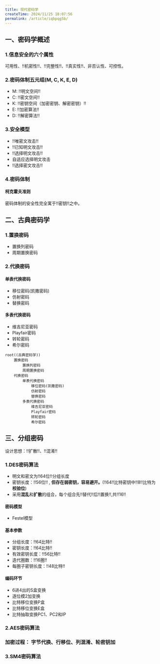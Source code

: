 ```yaml
---
title: 现代密码学
createTime: 2024/11/25 18:07:56
permalink: /article/iqbpqg5b/
---
```

## 一、密码学概述

### 1.信息安全的六个属性

可用性、!!机密性!!、!!完整性!!、!!真实性!!、非否认性、可控性。

### 2.密码体制五元组(M, C, K, E, D)

- M: !!明文空间!!
- C: !!密文空间!!
- K: !!密钥空间（加密密钥、解密密钥）!!
- E: !!加密算法!!
- D: !!解密算法!!


### 3.安全模型

- !!唯密文攻击!!
- !!已知明文攻击!!
- !!选择明文攻击!!
- 自适应选择明文攻击
- !!选择密文攻击!!

### 4.密码体制

#### 柯克霍夫准则

密码体制的安全性完全寓于!!密钥!!之中。

## 二、古典密码学

### 1.置换密码
- 置换列密码
- 周期置换密码
### 2.代换密码
#### 单表代换密码
- 移位密码(凯撒密码)
- 仿射密码
- 替换密码
#### 多表代换密码
- 维吉尼亚密码
- Playfair密码
- 转轮密码
- 希尔密码
```mindmap
root((古典密码学))
    置换密码
        置换列密码
        周期置换密码
    代换密码
        单表代换密码
            移位密码(凯撒密码)
            仿射密码
            替换密码
        多表代换密码
            维吉尼亚密码
            Playfair密码
            转轮密码
            希尔密码
```
## 三、分组密码

设计思想：!!扩散!!、!!混淆!!

### 1.DES密码算法

- 明文和密文为!!64位!!分组长度
- 密钥长度：!!56位!! , **但存在弱密钥，容易避开。**(!!64!!比特密钥中!!8!!比特为**校验位**)
- 采用**混乱**和**扩散**的组合，每个组合先!!替代!!后!!置换!!,共!!16!!

#### 密码模型
- Festel模型
#### 基本参数
- 分组长度：!!64比特!!
- 密钥长度：!!64比特!!
- 有效密钥长度：!!56比特!!
- 迭代圈数：!!16圈!!
- 每圈子密钥长度：!!48比特!!
#### 编码环节
- 6进4出的S盒变换
- 逐位模2加变换
- 比特移位变换P盒
- 比特移位变换E盒
- 比特抽取变换PC1、PC2和IP


### 2.AES密码算法
### 加密过程： **字节代换**、**行移位**、**列混淆**、**轮密钥加**
### 3.SM4密码算法

